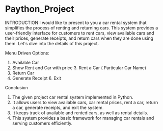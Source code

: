 # Paython_Project

INTRODUCTION
I would like to present to you a car rental system that simplifies the process of renting and returning cars. This system provides a user-friendly interface for customers to rent cars, view available cars and their prices, generate receipts, and return cars when they are done using them. Let's dive into the details of this project.


Menu Driven Options:
1. Available Car​
2. Show Rent and Car with price
​3. Rent a Car ( Particular Car Name)
4. Return Car
5. Generate Receipt 
​6. Exit


Conclusion
1. The given project car rental system implemented in Python. 
2. It allows users to view available cars, car rental prices, rent a car, return a car, generate receipts, and exit the system. 
3. It keeps track of available and rented cars, as well as rental details. 
4. This system provides a basic framework for managing car rentals and serving customers efficiently.
